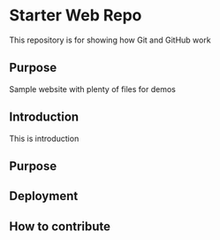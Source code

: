# Starter Web Repo

This repository is for showing how Git and GitHub work

## Purpose

Sample website with plenty of files for demos

## Introduction
This is introduction

## Purpose

## Deployment

## How to contribute